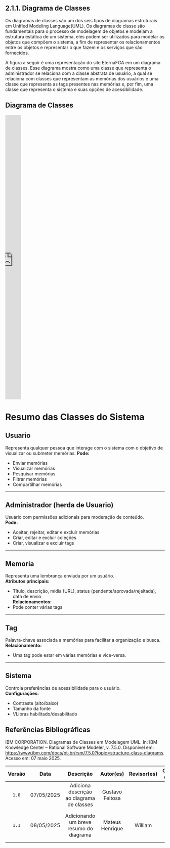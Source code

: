## 2.1.1. Diagrama de Classes

Os diagramas de classes são um dos seis tipos de diagramas estruturais em Unified Modeling Language(UML). Os diagramas de classe são fundamentais para o processo de modelagem de objetos e modelam a estrutura estática de um sistema, eles podem ser utilizados para modelar os objetos que compõem o sistema, a fim de representar os relacionamentos entre os objetos e representar o que fazem e os serviços que são fornecidos. 

A figura a seguir é uma representação do site EternaFGA em um diagrama de classes. Esse diagrama mostra como uma classe que representa o administrador se relaciona com a classe abstrata de usuário, a qual se relaciona com classes que representam as memórias dos usuários e uma classe que representa as tags presentes nas memórias e, por fim, uma classe que representa o sistema e suas opções de acessibilidade.  

## Diagrama de Classes

<iframe frameborder="0" style="width:10%; height:900px;"
    src="https://viewer.diagrams.net/?tags=%7B%7D&lightbox=1&highlight=0000ff&edit=_blank&layers=1&nav=1&title=Diagrama_Classes.drawio&dark=auto#R%3Cmxfile%3E%3Cdiagram%20id%3D%22C5RBs43oDa-KdzZeNtuy%22%20name%3D%22Page-1%22%3E7VxZc%2BI4EP41VCVbRconxyOQa3czW9lkdmZ2X6YEFlhBthhbXPn12%2FKBL0EMg2Fm4qpUsNqyLPf3davVkt3QB87qzkMz%2BwOzMG1oirVq6NcNTVM1U4UfIVmHkrZihIKJR6yoUiJ4Jq84EiqRdE4s7GcqcsYoJ7OscMRcF494RoY8jy2z1caMZu86QxNcEDyPEC1KPxOL26G0o7UT%2BT0mEzu%2Bs9rqhmccFFeOnsS3kcWWKZF%2B09AHHmM8PHJWA0yF8mK9fP59%2FZk%2BTFt3f%2Fztf0P%2F9P%2F8%2BNenZtjY7T6XbB7Bwy4%2FuOnX6fj2%2FpPx8mX2ePv3UrnrDf9oRpcoC0Tnkb4aWovCTfrx7z%2F%2BvDHQGz3VIwxkk%2Bhc9Bvoha9jZftL4lDkQqk%2FZi5%2Fjs6AqvqIkokLxyN4BuyBYIE9TgCnXnSCsxlIRzah1gNas7l4Up%2Bj0TQu9W3mkVdoFlE4pYIATns8opzWytR4FleCWAGph32o8xirT92IHpDPozojRima%2BWQYdFhUcZA3IW6fcc6cuCE2dy1sRaUNH4IC99h0wzB1o5w3QYvAFdrAqxRlIxDvMHMw99ZQJTpr6uEVkT3qsaEtE3arrUhmp5itgYZCq4osarJpenO3J7BA5E5AB5vbabqSuZ9qlL1f7naIAu4u4rgvtOinuQoHqSdNRAGD5Wwe8rv5y9d195tjTs0H015S9knC5iYUXWi3ofcCpnrEnRRYC4rnKYZSPOZb%2BenP0AjaeAjqXBuJ5Cl6ciFicO2YBtywiWVhN%2BAORxyF9BKEmTHi8kA1Zh%2F%2BoOsD5cpsmNChAZTVpAx%2ForrHB8yFJ0Ak4BMG7i6xz6VM22nrbzNtnUVwX6TTxMpAvANPaY8NiXfKYUdJ4G1s7iROIW%2BJbwDrAESiuRjJjwLo66ZaQFsvoq1LkKVoiOkj8wknTLTvhXVziJ8LVFMrB6phfD%2BohjJ%2B%2Bp3MZ2vc05k19P%2FzFmvpkNMXAuLPAalX5H3ADvhx5F9cNgZao6dE%2F2uzLYdw94RmK0VY3YLwDPvf5sTPAFyDWg5UVStpt5Whqm1BdUwoKKLG9ABMjc6ZMZUNsP1gMubA43JC7Q2wNa7lcW0bZw6czC24YndBakQPiISVAyc9hyBKevd345upNTZm4z%2FnT4thG1PJmNqzHOISoQaLeQUk65n4yWfirfIzY2U7S366mbiUrsVgQczEKQMcw6n483uZiu%2B05h9yKi7tsS4F1MeujX5pQHc4mijnoFQIe9nJutapCHZZIPF%2BMzDHAbVT0m1XhWlrS3CIRpjwJDoECQSIUFlkmCW5%2Fp%2FdsiuDt%2BykTqsqVNwGsIdfMghn4T3wsGZFuTlh%2BWWaqmixdVJo5UhRQ1oOUr3s6FwZpO1tkK5GdE5qTPfH1CybuqkM084WTEeApPcRTWo090jElZ02VYWmVszbZCy0xnMvPLvnjq3ihnesXgKkfi60ClPqrj%2BnMNDeuAvC3scyyZFyH1rJ0MnYkVYri7r2n3XfueGzr9Pp%2FWQ9Gxtfn5qSGROAXMCvTrlWn3Jtqdmcq1GWG52DUq6mkU256mVvV23KVUrSYizYjC4R6Tlhrb%2B%2Bw9lpvT9kslXa42II%2BC72sR2aaz0O6qVzrVWhrrcLiGJrguNxBBRnswlzEb1JpDmdJXUeWJBDFb74BXO%2BjgYKNOcsm6zFrtUT26yhaBHkMNf6aItFGnHiltBY61CKmlBbe%2Ft3n829Ed7x6GqkexjSJrgEqkIvOzH1MEWcLNKVKkAs7nbKUGHKLbZL93WYrdURwhkiBN3I7Y8uPWQfFiLoZjZEKJvd37wgccIQQZWv4tUxQmLJP0%2BQoBY3bwkwOeFzyuo12eqQP3ugIMnkC%2BQt7I88QDAH%2Fq%2B7VnNmHrRPuHtT3uWulAcOgUAuwwFTJKACFdcMOCYDVOWEGz2lfY6Dm%2Fy%2BHND43K8HgQqh1w%2FMBB1t77Z8EBATPK8GvkLgzXMHfprc7Vug8GBtIUT%2FGmYSNfZHxr5z7tBPL87gCiC%2Fow15x5rLKWVDuSPsyZM686JJR3vyLDIClf2qC%2F9ntmdNP%2BWrko9m9%2BFLr9lp2%2FTL7ev9ZOK%2BSl6GfSY%2Bx07p3GHamH%2Bk3GEo%2BoBWmYr7ZhSXNuH4GWgq6iw9NMv6tSIxjpRD1LM5xLbs9Z%2BOhCfqrhzidxFl2z6SBSVDD%2Fn3aEgo4WA%2F4ejfZ4xi5MLsHzlCae7QnzWSj3pYZJF8wyPanQD2CczLho7KBaKcQYeHiKzYZfJtkNtMC1sa5chBrs1uoW2cyjAWurRvWdoHuWcMR74BoyIovnZZaD%2BE0pzop%2FWge1vITjf0XdlPmUGYx%2FiKgKzHxZWXbXFQMfjZH%2F8fMx7Kkpu4NvaIPE46DuiypQ0Z6McIkmQdlsW%2BW1wPepmLEWwQu7VgQ9ZBfmX3DQLfdvTG7cibe59C736xp%2BcNpcBDN2MRrW9z8a2q%2FhDG70kQejVHIXmEbwZFuX5MmnBM2JyjAtymhbzphTcZXgiH1QjeiQ1%2BLsNfcUYzzbCQPri8DPsa3T7V%2B4ySkOegV%2Bxm30%2BInzp8mOxjl1BGKBp6b11ajx6nHD1kr8jIHElX%2B35PIt%2FGqRcgP8VWixXhX8TlgE5Y%2BjdqTBxfr9KFdVwAB7ZOXSSK%2F8btiUJyWVBKrtts6xhSJuL13IaO4rCY2uIhn3WV3eKxa9tneofHrnfzj7fDI7gUdIHWqQqRDSUtP7IgNo1nAGpuBmB2cx%2FX268%2BHIQ9OO5L1sY5WaymObxh9FssTnNYueqo%2Bps8htIjBDagLDG3zZM78sDBdDXF7sPJu%2Bt7Gm9uT4pXZs%2FMXm3LLtlt7N0sZcrrV8Te4gKGenWlFigdjcUpBr6Z79iE60HWYevQKUZHwW8%2F8np7jPhVZR7yyOndYsxtSEZK%2FQh5BzlKxW3FytXVb%2B8bJV05H0ryZYFi%2FvidG5KZg8iQrNfqp4TIKKZ61XdvSGZ%2B4JGgdCRDgmLyqeZwDEs%2BeK3f%2FA8%3D%3C%2Fdiagram%3E%3C%2Fmxfile%3E">
</iframe>

#  Resumo das Classes do Sistema

## Usuario
Representa qualquer pessoa que interage com o sistema com o objetivo de visualizar ou submeter memórias.
**Pode:**
- Enviar memórias
- Visualizar memórias
- Pesquisar memórias
- Filtrar memórias
- Compartilhar memórias

---

## Administrador (herda de Usuario)
Usuário com permissões adicionais para moderação de conteúdo.  
**Pode:**
- Aceitar, rejeitar, editar e excluir memórias
- Criar, editar e excluir coleções
- Criar, visualizar e excluir tags

---

## Memoria
Representa uma lembrança enviada por um usuário.  
**Atributos principais:**
- Título, descrição, mídia (URL), status (pendente/aprovada/rejeitada), data de envio  
**Relacionamentos:**
- Pode conter várias tags

---

## Tag
Palavra-chave associada a memórias para facilitar a organização e busca.  
**Relacionamento:**  
- Uma tag pode estar em várias memórias e vice-versa.

---

## Sistema
Controla preferências de acessibilidade para o usuário.  
**Configurações:**
- Contraste (alto/baixo)
- Tamanho da fonte
- VLibras habilitado/desabilitado



## Referências Bibliográficas

IBM CORPORATION. Diagramas de Classes em Modelagem UML. In: IBM Knowledge Center – Rational Software Modeler, v. 7.5.0. Disponível em: https://www.ibm.com/docs/pt-br/rsm/7.5.0?topic=structure-class-diagrams. Acesso em: 07 maio 2025.

| Versão | Data | Descrição | Autor(es) | Revisor(es) | Comentário do Revisor |
| :-: | :-: | :-: | :-: | :-: | :-: |
| `1.0` | 07/05/2025  | Adiciona descrição ao diagrama de classes | Gustavo Feitosa | | |
| `1.1` | 08/05/2025  | Adicionando um breve resumo do diagrama | Mateus Henrique | William| Ajustando texto descritivo sobre usuário|